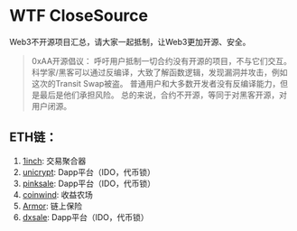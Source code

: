 # WTF CloseSource

Web3不开源项目汇总，请大家一起抵制，让Web3更加开源、安全。

> 0xAA开源倡议： 呼吁用户抵制一切合约没有开源的项目，不与它们交互。
科学家/黑客可以通过反编译，大致了解函数逻辑，发现漏洞并攻击，例如这次的Transit Swap被盗。
普通用户和大多数开发者没有反编译能力，但是最后是他们承担风险。
总的来说，合约不开源，等同于对黑客开源，对用户闭源。

## ETH链：

1. [1inch](https://app.1inch.io): 交易聚合器
2. [unicrypt](https://app.unicrypt.network): Dapp平台（IDO，代币锁）
3. [pinksale](https://pinksale.finance): Dapp平台（IDO，代币锁）
4. [coinwind](https://coinwind.pro): 收益农场
5. [Armor](https://armor.ease.org/): 链上保险
6. [dxsale](https://dxsale.app/):  Dapp平台（IDO，代币锁）